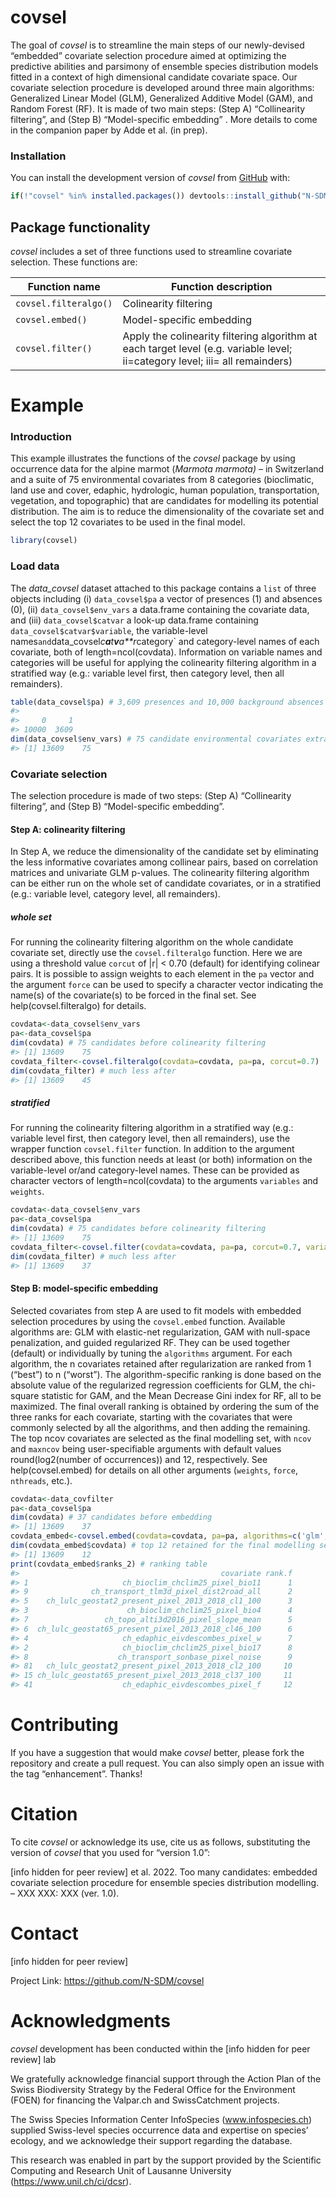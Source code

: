 
<!-- README.md is generated from README.Rmd. Please edit that file -->

# covsel

The goal of *covsel* is to streamline the main steps of our
newly-devised “embedded” covariate selection procedure aimed at
optimizing the predictive abilities and parsimony of ensemble species
distribution models fitted in a context of high dimensional candidate
covariate space. Our covariate selection procedure is developed around
three main algorithms: Generalized Linear Model (GLM), Generalized
Additive Model (GAM), and Random Forest (RF). It is made of two main
steps: (Step A) “Collinearity filtering”, and (Step B) “Model-specific
embedding” . More details to come in the companion paper by Adde et
al. (in prep).

### Installation

You can install the development version of *covsel* from
[GitHub](https://github.com/) with:

``` r
if(!"covsel" %in% installed.packages()) devtools::install_github("N-SDM/covsel", auth_token = "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")
```

## Package functionality

*covsel* includes a set of three functions used to streamline covariate
selection. These functions are:

| Function name         | Function description                                                                                                         |
|-----------------------|------------------------------------------------------------------------------------------------------------------------------|
| `covsel.filteralgo()` | Colinearity filtering                                                                                                        |
| `covsel.embed()`      | Model-specific embedding                                                                                                     |
| `covsel.filter()`     | Apply the colinearity filtering algorithm at each target level (e.g. variable level; ii=category level; iii= all remainders) |

# Example

### Introduction

This example illustrates the functions of the *covsel* package by using
occurrence data for the alpine marmot (*Marmota marmota) –* in
Switzerland and a suite of 75 environmental covariates from 8 categories
(bioclimatic, land use and cover, edaphic, hydrologic, human population,
transportation, vegetation, and topographic) that are candidates for
modelling its potential distribution. The aim is to reduce the
dimensionality of the covariate set and select the top 12 covariates to
be used in the final model.

``` r
library(covsel)
```

### Load data

The *data_covsel* dataset attached to this package contains a `list` of
three objects including (i) `data_covsel$pa` a vector of presences (1)
and absences (0), (ii) `data_covsel$env_vars` a data.frame containing
the covariate data, and (iii) `data_covsel$catvar` a look-up data.frame
containing `data_covsel$catvar$variable`, the variable-level
names`and`data_covsel*c**a**t**v**a**r*category\` and category-level
names of each covariate, both of length=ncol(covdata). Information on
variable names and categories will be useful for applying the
colinearity filtering algorithm in a stratified way (e.g.: variable
level first, then category level, then all remainders).

``` r
table(data_covsel$pa) # 3,609 presences and 10,000 background absences
#> 
#>     0     1 
#> 10000  3609
dim(data_covsel$env_vars) # 75 candidate environmental covariates extracted at each of the 3,609 + 10,000 points
#> [1] 13609    75
```

### Covariate selection

The selection procedure is made of two steps: (Step A) “Collinearity
filtering”, and (Step B) “Model-specific embedding”.

#### Step A: colinearity filtering

In Step A, we reduce the dimensionality of the candidate set by
eliminating the less informative covariates among collinear pairs, based
on correlation matrices and univariate GLM p-values. The colinearity
filtering algorithm can be either run on the whole set of candidate
covariates, or in a stratified (e.g.: variable level, category level,
all remainders).

##### whole set

For running the colinearity filtering algorithm on the whole candidate
covariate set, directly use the `covsel.filteralgo` function. Here we
are using a threshold value `corcut` of \|r\| \< 0.70 (default) for
identifying colinear pairs. It is possible to assign weights to each
element in the `pa` vector and the argument `force` can be used to
specify a character vector indicating the name(s) of the covariate(s) to
be forced in the final set. See help(covsel.filteralgo) for details.

``` r
covdata<-data_covsel$env_vars
pa<-data_covsel$pa
dim(covdata) # 75 candidates before colinearity filtering
#> [1] 13609    75
covdata_filter<-covsel.filteralgo(covdata=covdata, pa=pa, corcut=0.7)
dim(covdata_filter) # much less after
#> [1] 13609    45
```

##### stratified

For running the colinearity filtering algorithm in a stratified way
(e.g.: variable level first, then category level, then all remainders),
use the wrapper function `covsel.filter` function. In addition to the
argument described above, this function needs at least (or both)
information on the variable-level or/and category-level names. These can
be provided as character vectors of length=ncol(covdata) to the
arguments `variables` and `weights`.

``` r
covdata<-data_covsel$env_vars
pa<-data_covsel$pa
dim(covdata) # 75 candidates before colinearity filtering
#> [1] 13609    75
covdata_filter<-covsel.filter(covdata=covdata, pa=pa, corcut=0.7, variables=data_covsel$catvar$variable, categories=data_covsel$catvar$category)
dim(covdata_filter) # much less after
#> [1] 13609    37
```

#### Step B: model-specific embedding

Selected covariates from step A are used to fit models with embedded
selection procedures by using the `covsel.embed` function. Available
algorithms are: GLM with elastic-net regularization, GAM with null-space
penalization, and guided regularized RF. They can be used together
(default) or individually by tuning the `algorithms` argument. For each
algorithm, the n covariates retained after regularization are ranked
from 1 (“best”) to n (“worst”). The algorithm-specific ranking is done
based on the absolute value of the regularized regression coefficients
for GLM, the chi-square statistic for GAM, and the Mean Decrease Gini
index for RF, all to be maximized. The final overall ranking is obtained
by ordering the sum of the three ranks for each covariate, starting with
the covariates that were commonly selected by all the algorithms, and
then adding the remaining. The top ncov covariates are selected as the
final modelling set, with `ncov` and `maxncov` being user-specifiable
arguments with default values round(log2(number of occurrences)) and 12,
respectively. See help(covsel.embed) for details on all other arguments
(`weights`, `force`, `nthreads`, etc.).

``` r
covdata<-data_covfilter
pa<-data_covsel$pa
dim(covdata) # 37 candidates before embedding
#> [1] 13609    37
covdata_embed<-covsel.embed(covdata=covdata, pa=pa, algorithms=c('glm','gam','rf'), ncov=ceiling(log2(length(which(pa==1)))), maxncov=12) # takes some time
dim(covdata_embed$covdata) # top 12 retained for the final modelling set
#> [1] 13609    12
print(covdata_embed$ranks_2) # ranking table
#>                                             covariate rank.f
#> 1                     ch_bioclim_chclim25_pixel_bio11      1
#> 9              ch_transport_tlm3d_pixel_dist2road_all      2
#> 5    ch_lulc_geostat2_present_pixel_2013_2018_cl1_100      3
#> 3                      ch_bioclim_chclim25_pixel_bio4      4
#> 7                 ch_topo_alti3d2016_pixel_slope_mean      5
#> 6  ch_lulc_geostat65_present_pixel_2013_2018_cl46_100      6
#> 4                     ch_edaphic_eivdescombes_pixel_w      7
#> 2                     ch_bioclim_chclim25_pixel_bio17      8
#> 8                    ch_transport_sonbase_pixel_noise      9
#> 81   ch_lulc_geostat2_present_pixel_2013_2018_cl2_100     10
#> 15 ch_lulc_geostat65_present_pixel_2013_2018_cl37_100     11
#> 41                    ch_edaphic_eivdescombes_pixel_f     12
```

# Contributing

If you have a suggestion that would make *covsel* better, please fork
the repository and create a pull request. You can also simply open an
issue with the tag “enhancement”. Thanks!

# Citation

To cite *covsel* or acknowledge its use, cite us as follows,
substituting the version of *covsel* that you used for “version 1.0”:

\[info hidden for peer review\] et al. 2022. Too many candidates:
embedded covariate selection procedure for ensemble species distribution
modelling. – XXX XXX: XXX (ver. 1.0).

# Contact

\[info hidden for peer review\]

Project Link: <https://github.com/N-SDM/covsel>

# Acknowledgments

*covsel* development has been conducted within the \[info hidden for
peer review\] lab

We gratefully acknowledge financial support through the Action Plan of
the Swiss Biodiversity Strategy by the Federal Office for the
Environment (FOEN) for financing the Valpar.ch and SwissCatchment
projects.

The Swiss Species Information Center InfoSpecies (www.infospecies.ch)
supplied Swiss-level species occurrence data and expertise on species’
ecology, and we acknowledge their support regarding the database.

This research was enabled in part by the support provided by the
Scientific Computing and Research Unit of Lausanne University
(<https://www.unil.ch/ci/dcsr>).
